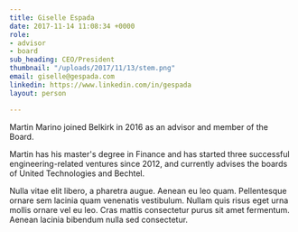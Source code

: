 ```yaml
---
title: Giselle Espada
date: 2017-11-14 11:08:34 +0000
role:
- advisor
- board
sub_heading: CEO/President
thumbnail: "/uploads/2017/11/13/stem.png"
email: giselle@gespada.com
linkedin: https://www.linkedin.com/in/gespada
layout: person

---
```

Martin Marino joined Belkirk in 2016 as an advisor and member of the Board.

Martin has his master's degree in Finance and has started three successful engineering-related ventures since 2012, and currently advises the boards of United Technologies and Bechtel.

Nulla vitae elit libero, a pharetra augue. Aenean eu leo quam. Pellentesque ornare sem lacinia quam venenatis vestibulum. Nullam quis risus eget urna mollis ornare vel eu leo. Cras mattis consectetur purus sit amet fermentum. Aenean lacinia bibendum nulla sed consectetur.